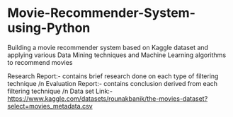 # Movie-Recommender-System-using-Python
Building a movie recommender system based on Kaggle dataset and applying various Data Mining techniques and Machine Learning algorithms to recommend movies

Research Report:- contains brief research done on each type of filtering technique /n
Evaluation Report:- contains conclusion derived from each filtering technique /n
Data set Link:- https://www.kaggle.com/datasets/rounakbanik/the-movies-dataset?select=movies_metadata.csv  
